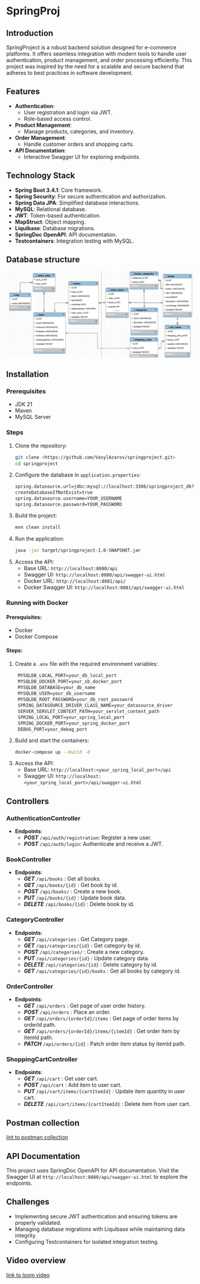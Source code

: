 # SpringProj

## Introduction

SpringProject is a robust backend solution designed for e-commerce platforms. It offers seamless integration with modern
tools to handle user authentication, product management, and order processing efficiently. This project was inspired by
the need for a scalable and secure backend that adheres to best practices in software development.

## Features

- **Authentication**:
    - User registration and login via JWT.
    - Role-based access control.
- **Product Management**:
    - Manage products, categories, and inventory.
- **Order Management**:
    - Handle customer orders and shopping carts.
- **API Documentation**:
    - Interactive Swagger UI for exploring endpoints.

## Technology Stack

- **Spring Boot 3.4.1**: Core framework.
- **Spring Security**: For secure authentication and authorization.
- **Spring Data JPA**: Simplified database interactions.
- **MySQL**: Relational database.
- **JWT**: Token-based authentication.
- **MapStruct**: Object mapping.
- **Liquibase**: Database migrations.
- **SpringDoc OpenAPI**: API documentation.
- **Testcontainers**: Integration testing with MySQL.

## Database structure

![DatabaseStructure.png](img.png)


## Installation

### Prerequisites

- JDK 21
- Maven
- MySQL Server

### Steps

1. Clone the repository:
   ```bash
   git clone <https://github.com/VasylAzarov/springproject.git>
   cd springproject
   ```
2. Configure the database in `application.properties`:
   ```properties
   spring.datasource.url=jdbc:mysql://localhost:3306/springproject_db?createDatabaseIfNotExist=true
   spring.datasource.username=YOUR_USERNAME
   spring.datasource.password=YOUR_PASSWORD
   ```
3. Build the project:
   ```bash
   mvn clean install
   ```
4. Run the application:
   ```bash
   java -jar target/springproject-1.0-SNAPSHOT.jar
   ```
5. Access the API:
    - Base URL: `http://localhost:8080/api`
    - Swagger UI: `http://localhost:8080/api/swagger-ui.html`
    - Docker URL: `http://localhost:8081/api/`
    - Docker Swagger UI: `http://localhost:8081/api/swagger-ui.html`

### Running with Docker

#### Prerequisites:

- Docker
- Docker Compose

#### Steps:

1. Create a `.env` file with the required environment variables:
   ```properties
    MYSQLDB_LOCAL_PORT=your_db_local_port
    MYSQLDB_DOCKER_PORT=your_sb_docker_port
    MYSQLDB_DATABASE=your_db_name
    MYSQLDB_USER=your_db_username
    MYSQLDB_ROOT_PASSWORD=your_db_root_password
    SPRING_DATASOURCE_DRIVER_CLASS_NAME=your_datasource_driver
    SERVER_SERVLET_CONTEXT_PATH=your_servlet_context_path
    SPRING_LOCAL_PORT=your_spring_local_port
    SPRING_DOCKER_PORT=your_spring_docker_port
    DEBUG_PORT=your_debag_port
   ```
2. Build and start the containers:
   ```bash
   docker-compose up --build -d
   ```
3. Access the API:
    - Base URL: `http://localhost:<your_spring_local_port>/api`
    - Swagger UI: `http://localhost:<your_spring_local_port>/api/swagger-ui.html`

## Controllers

### AuthenticationController

- **Endpoints**:
    - **_POST_** `/api/auth/registration`: Register a new user.
    - **_POST_** `/api/auth/login`: Authenticate and receive a JWT.

### BookController

- **Endpoints**:
    - **_GET_** `/api/books` : Get all books.
    - **_GET_** `/api/books/{id}` : Get book by id.
    - **_POST_** `/api/books/` : Create a new book.
    - **_PUT_** `/api/books/{id}` : Update book data.
    - **_DELETE_** `/api/books/{id}` : Delete book by id.

### CategoryController

- **Endpoints**:
    - **_GET_** `/api/categories` : Get Category page.
    - **_GET_** `/api/categories/{id}` : Get category by id.
    - **_POST_** `/api/categories/` : Create a new category.
    - **_PUT_** `/api/categories/{id}` : Update category data.
    - **_DELETE_** `/api/categories/{id}` : Delete category by id.
    - **_GET_** `/api/categories/{id}/books` : Get all books by category id.

### OrderController

- **Endpoints**:
    - **_GET_** `/api/orders` : Get page of user order history.
    - **_POST_** `/api/orders` : Place an order.
    - **_GET_** `/api/orders/{orderId}/items` : Get page of order items by orderId path.
    - **_GET_** `/api/orders/{orderId}/items/{itemId}` : Get order item by itemId path.
    - **_PATCH_** `/api/orders/{id}` : Patch order item status by itemId path.

### ShoppingCartController

- **Endpoints**:
    - **_GET_** `/api/cart` : Get user cart.
    - **_POST_** `/api/cart` : Add item to user cart.
    - **_PUT_** `/api/cart/items/{cartItemId}` : Update item quantity in user cart.
    - **_DELETE_** `/api/cart/items/{cartItemId}` : Delete item from user cart.

## Postman collection
[lint to postman collection](https://springproject.postman.co/workspace/SpringProject-Workspace~8c470f00-7663-4779-8f0c-fecb50086022/collection/17862326-ab3be485-333b-4492-8eec-7b58461bcc1d?action=share&creator=17862326)

## API Documentation

This project uses SpringDoc OpenAPI for API documentation. Visit the Swagger UI
at `http://localhost:8080/api/swagger-ui.html` to explore the endpoints.

## Challenges

- Implementing secure JWT authentication and ensuring tokens are properly validated.
- Managing database migrations with Liquibase while maintaining data integrity.
- Configuring Testcontainers for isolated integration testing.

## Video overview
[link to loom video](https://www.loom.com/share/99573a9ff3fe4c54a6c9f1f227a0468a?sid=77c881a4-8c2b-4cad-8197-02af8683564b)
